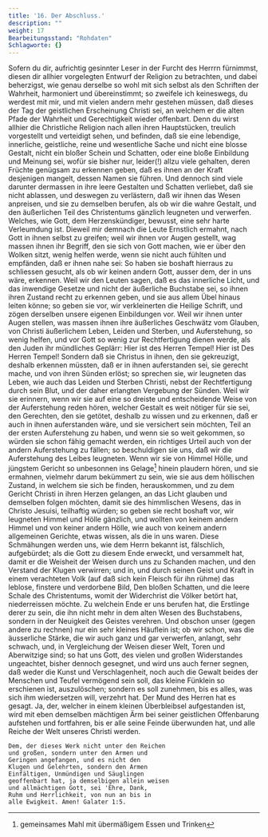 ```yaml
---
title: '16. Der Abschluss.'
description: ""
weight: 17
Bearbeitungsstand: "Rohdaten"
Schlagworte: {}
---
```

<!-- seite 794 -->

Sofern du dir, aufrichtig gesinnter Leser
in der Furcht des Herrrn fürnimmst, diesen
dir allhier vorgelegten Entwurf der Religion zu
betrachten, und dabei beherzigst, wie genau derselbe
so wohl mit sich selbst als den Schriften der
Wahrheit, harmoniert und übereinstimmt; so zweifele
ich keineswegs, du werdest mit mir, und mit
vielen andern mehr gestehen müssen, daß dieses der
Tag der geistlichen Erscheinung Christi sei, an
welchem er die alten Pfade der Wahrheit und Gerechtigkeit
wieder offenbart. Denn du wirst allhier
die Christliche Religion nach allen ihren Hauptstücken,
treulich vorgestellt und verteidigt sehen,
und befinden, daß sie eine lebendige, innerliche,
geistliche, reine und wesentliche Sache und nicht
eine blosse Gestalt, nicht ein bloßer Schein und
Schatten, oder eine bloße Einbildung und Meinung
sei, wofür sie bisher nur, leider(!) allzu viele gehalten,
deren Früchte genügsam zu erkennen geben,
daß es ihnen an der Kraft desjenigen mangelt, dessen
Namen sie führen. Und dennoch sind viele darunter
dermassen in ihre leere Gestalten und Schatten
verliebet, daß sie nicht ablassen, und deswegen
zu verlästern, daß wir ihnen das Wesen anpreisen,
und sie zu demselben berufen, als ob wir die wahre
Gestalt, und den äußerlichen Teil des Christentums
gänzlich leugneten und verwerfen. Welches,
wie Gott, dem Herzenskündiger, bewusst,
eine sehr harte Verleumdung ist. Dieweil mir
demnach die Leute Ernstlich ermahnt, nach Gott
in ihnen selbst zu greifen; weil wir ihnen vor Augen
gestellt, wag massen ihnen ihr Begriff, den
sie sich von Gott machen, wie er über den Wolken
sitzt, wenig helfen werde, wenn sie nicht auch<!-- seite 795 -->
fühlten und empfänden, daß er ihnen nahe sei:
So haben sie boshaft hierraus zu schliessen gesucht,
als ob wir keinen andern Gott, ausser dem, der
in uns wäre, erkennen. Weil wir den Leuten
sagen, daß es das innerliche Licht, und das inwendige
Gesetze und nicht der äußerliche Buchstabe
sei, so ihnen ihren Zustand recht zu erkennen
geben, und sie aus allem Übel hinaus leiten könne;
so geben sie vor, wir verkleinerten die Heilige
Schrift, und zögen derselben unsere eigenen Einbildungen
vor. Weil wir ihnen unter Augen stellen,
was massen ihnen ihre äußerliches Geschwätz
vom Glauben, von Christi äußerlichem Leben, Leiden
und Sterben, und Auferstehung, so wenig helfen,
und vor Gott so wenig zur Rechtfertigung
dienen werde, als den Juden ihr mündliches Geplärr:
Hier ist des Herren Tempel! Hier ist
Des Herren Tempel! Sondern daß sie Christus
in ihnen, den sie gekreuzigt, deshalb erkennen müssten,
daß er in ihnen auferstanden sei, sie gerecht mache,
und von ihren Sünden erlöst; so sprechen sie, wir
leugneten das Leben, wie auch das Leiden und Sterben
Christi, nebst der Rechtfertigung durch sein
Blut, und der daher erlangten Vergebung der Sünden.
Weil wir sie erinnern, wenn wir sie auf eine
so dreiste und entscheidende Weise von der Auferstehung
reden hören, welcher Gestalt es weit nötiger
für sie sei, den Gerechten, den sie getötet,
deshalb zu wissen und zu erkennen, daß er auch in ihnen
auferstanden wäre, und sie versichert sein möchten,
Teil an der ersten Auferstehung zu haben,
und wenn sie so weit gekommen, so würden sie
schon fähig gemacht werden, ein richtiges
Urteil auch von der andern Auferstehung zu fällen;
so beschuldigen sie uns, daß wir die Auferstehung
des Leibes leugneten. Wenn wir sie von Himmel<!-- seite 796 -->
Hölle, und jüngstem Gericht so unbesonnen
ins Gelage[^k16f01] hinein plaudern hören, und sie ermahnen,
vielmehr darum bekümmert zu sein, wie sie
aus dem höllischen Zustand, in welchem sie sich be finden,
herauskommen, und zu dem Gericht Christi
in ihren Herzen gelangen, an das Licht glauben
und demselben folgen möchten, damit sie des
himmlischen Wesens, das in Christo Jesuisi, teilhaftig
würden; so geben sie recht boshaft vor, wir
leugneten Himmel und Hölle gänzlich, und wollten
von keinem andern Himmel und von keiner andern
Hölle, wie auch von keinem andern allgemeinen
Gerichte, etwas wissen, als die in uns waren.
Diese Schmähungen werden uns, wie dem Herrn
bekannt ist, fälschlich, aufgebürdet; als die Gott
zu diesem Ende erweckt, und versammelt hat, damit
er die Weisheit der Weisen durch uns zu Schanden
machen, und den Verstand der Klugen verwirren;
und in, und durch seinen Geist und Kraft in
einem verachteten Volk (auf daß sich kein Fleisch
für ihn rühme) das leblose, finstere und verdorbene
Bild, Den bloßen Schatten, und die leere Schale
des Christentums, womit der Widerchrist die
Völker betört hat, niederreissen möchte. Zu welchein
Ende er uns berufen hat, die Erstlinge derer
zu sein, die ihn nicht mehr in dem alten Wesen
des Buchstabens, sondern in der Neuigkeit des Geistes
verehren. Und obschon unser (gegen andere zu
rechnen) nur ein sehr kleines Häuflein ist; ob wir
schon, was die äusserliche Stärke, die wir auch
ganz und gar verwerfen, anlangt, sehr schwach,
und, in Vergleichung der Weisen dieser Welt,
Toren und Aberwitzige sind; so hat uns Gott,
des vielen und großen Widerstandes ungeachtet,
bisher dennoch gesegnet, und wird uns auch ferner
segnen, daß weder die Kunst und Verschlagenheit,<!-- seite 797 -->
noch auch die Gewalt beides der Menschen und Teufel
vermögend sein soll, das kleine Fünklein so erschienen
ist, auszulöschen; sondern es soll zunehmen,
bis es alles, was sich ihm wiedersetzen will, verzehrt
hat. Der Mund des Herren hat es gesagt.
Ja, der, welcher in einem kleinen Überbleibsel
aufgestanden ist, wird mit eben demselben
mächtigen Ärm bei seiner geistlichen Offenbarung
aufstehen und fortfahren, bis er alle seine Feinde überwunden
hat, und alle Reiche der Welt unseres Christi
werden.

	Dem, der dieses Werk nicht unter den Reichen
	und großen, sondern unter den Armen und
	Geringen angefangen, und es nicht den
	Klugen und Gelehrten, sondern den Armen
	Einfältigen, Unmündigen und Säuglingen
	geoffenbart hat, ja demselbigen allein weisen
	und allmächtigen Gott, sei 'Ehre, Dank,
	Ruhm und Herrlichkeit, von nun an bis in
	alle Ewigkeit. Amen! Galater 1:5.

<!-- FUSSNOTEN -->

[^k16f01]: gemeinsames Mahl mit übermäßigem Essen und Trinken
